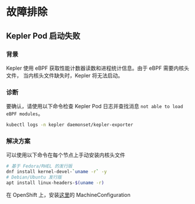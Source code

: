# 故障排除

## Kepler Pod 启动失败

### 背景

Kepler 使用 eBPF 获取性能计数器读数和进程统计信息。由于 eBPF 需要内核头文件，
当内核头文件缺失时，Kepler 将无法启动。

### 诊断

要确认，请使用以下命令检查 Kepler Pod 日志并查找消息
`not able to load eBPF modules`。

```bash
kubectl logs -n kepler daemonset/kepler-exporter
```

### 解决方案

可以使用以下命令在每个节点上手动安装内核头文件

```bash
# 基于 Fedora/RHEL 的发行版
dnf install kernel-devel-`uname -r` -y
# Debian/Ubuntu 发行版
apt install linux-headers-$(uname -r)
```

在 OpenShift 上，安装[这里](https://github.com/sustainable-computing-io/kepler/tree/main/manifests/config/cluster-prereqs)的 MachineConfiguration
